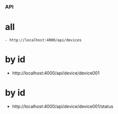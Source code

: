 ### API

# all
    - http://localhost:4000/api/devices 
    
# by id

- http://localhost:4000/api/device/device001
    
# by id

- http://localhost:4000/api/device/device001/status